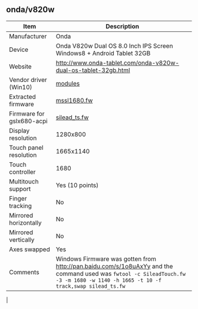 onda/v820w
----------

| Item | Description |
|------|-------------|
| Manufacturer            | Onda                 |
| Device                  | Onda V820w Dual OS 8.0 Inch IPS Screen Windows8 + Android Tablet 32GB |
| Website                 | http://www.onda-tablet.com/onda-v820w-dual-os-tablet-32gb.html |
| Vendor driver (Win10)  | [modules](modules) |
| Extracted firmware      | [mssl1680.fw](mssl1680.fw) |
| Firmware for gslx680-acpi | [silead_ts.fw](silead_ts.fw) |
| Display resolution      | 1280x800 |
| Touch panel resolution  | 1665x1140 |
| Touch controller        | 1680 |
| Multitouch support      | Yes (10 points) |
| Finger tracking         | No |
| Mirrored horizontally   | No |
| Mirrored vertically     | No |
| Axes swapped            | Yes |
| Comments                | Windows Firmware was gotten from http://pan.baidu.com/s/1o8uAxYy and the command used was `fwtool -c SileadTouch.fw -3 -m 1680 -w 1140 -h 1665 -t 10 -f track,swap silead_ts.fw` 
|